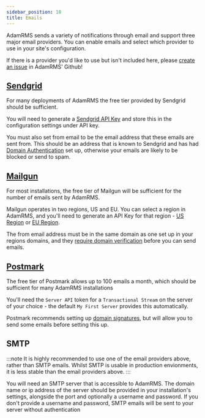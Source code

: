 ```yaml
---
sidebar_position: 10
title: Emails
---
```


AdamRMS sends a variety of notifications through email and support three major email providers. You can enable emails and select which provider to use in your site's configuration.

If there is a provider you'd like to use but isn't included here, please [create an issue](https://github.com/adam-rms/adam-rms/issues/new?assignees=&labels=enhancement&projects=&template=feature-request.yml&title=%5BFEATURE%5D+%3Ctitle%3E) in AdamRMS' Github!

## [Sendgrid](https://sendgrid.com/en-us)

For many deployments of AdamRMS the free tier provided by Sendgrid should be sufficient.

You will need to generate a [Sendgrid API Key](https://app.sendgrid.com/settings/api_keys) and store this in the configuration settings under  API key.

You must also set from email to be the email address that these emails are sent from. This should be an address that is known to Sendgrid and has had [Domain Authentication](https://docs.sendgrid.com/ui/account-and-settings/how-to-set-up-domain-authentication) set up, otherwise your emails are likely to be blocked or send to spam.


## [Mailgun](https://www.mailgun.com/)

For most installations, the free tier of Mailgun will be sufficient for the number of emails sent by AdamRMS.

Mailgun operates in two regions, US and EU. You can select a region in AdamRMS, and you'll need to generate an API Key for that region - [US Region](https://app.mailgun.com/settings/api_security) or [EU Region](https://app.eu.mailgun.com/settings/api_security).

The from email address must be in the same domain as one set up in your regions domains, and they [require domain verification](https://documentation.mailgun.com/docs/mailgun/user-manual/domains/) before you can send emails.

## [Postmark](https://postmarkapp.com/)

The free tier of Postmark allows up to 100 emails a month, which should be sufficient for many AdamRMS installations

You'll need the `Server API` token for a `Transactional Stream` on the server of your choice - the default `My First Server` provides this automatically.

Postmark recommends setting up [domain signatures](https://account.postmarkapp.com/signature_domains), but will allow you to send some emails before setting this up.

## SMTP

:::note
It is highly recommended to use one of the email providers above, rather than SMTP emails. Whilst SMTP is usable in production envionments, it is less stable than the email providers above.
:::

You will need an SMTP server that is accessible to AdamRMS. The domain name or ip address of the server should be provided in your installation's settings, alongside the port and optionally a username and password. If you don't provide a username and password, SMTP emails will be sent to your server without authentication